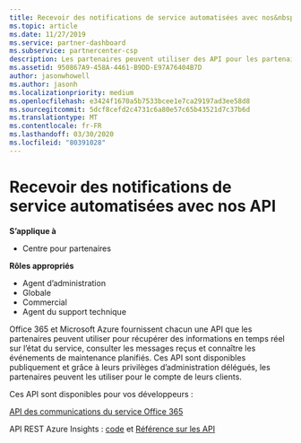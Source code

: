 ```yaml
---
title: Recevoir des notifications de service automatisées avec nos&nbsp;API | Espace partenaires
ms.topic: article
ms.date: 11/27/2019
ms.service: partner-dashboard
ms.subservice: partnercenter-csp
description: Les partenaires peuvent utiliser des API pour les partenaires Office 365 et Microsoft Azure pour l’intégrité du service en temps réel, les communications du centre de messages et les événements de maintenance planifiée.
ms.assetid: 950867A9-458A-4461-B9DD-E97A76404B7D
author: jasonwhowell
ms.author: jasonh
ms.localizationpriority: medium
ms.openlocfilehash: e3424f1670a5b7533bcee1e7ca29197ad3ee58d8
ms.sourcegitcommit: 5dcf8cefd2c4731c6a80e57c65b43521d7c37b6d
ms.translationtype: MT
ms.contentlocale: fr-FR
ms.lasthandoff: 03/30/2020
ms.locfileid: "80391028"
---
```

# <a name="get-automated-service-notifications-with-our-apis"></a>Recevoir des notifications de service automatisées avec nos API

**S’applique à**

-  Centre pour partenaires

**Rôles appropriés**

- Agent d’administration
- Globale 
- Commercial
- Agent du support technique

Office 365 et Microsoft Azure fournissent chacun une API que les partenaires peuvent utiliser pour récupérer des informations en temps réel sur l’état du service, consulter les messages reçus et connaître les événements de maintenance planifiés. Ces&nbsp;API sont disponibles publiquement et grâce à leurs privilèges d’administration délégués, les partenaires peuvent les utiliser pour le compte de leurs clients.

Ces&nbsp;API sont disponibles pour vos développeurs&nbsp;:

[API des communications du service Office 365](https://go.microsoft.com/fwlink/p/?LinkId=616899)

API REST Azure Insights : [code](https://go.microsoft.com/fwlink/p/?LinkId=617299) et [Référence sur les API](https://go.microsoft.com/fwlink/p/?LinkId=617300)

 

 



